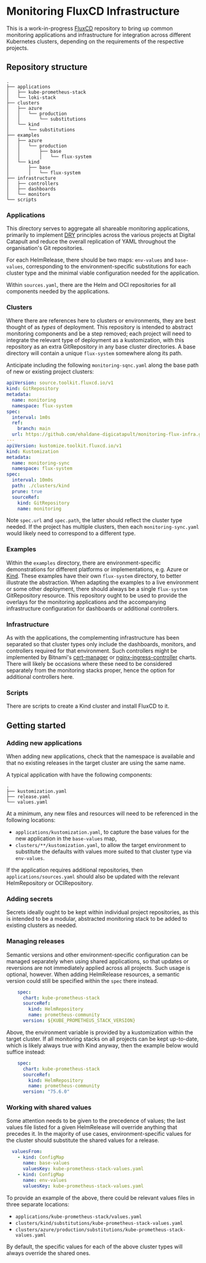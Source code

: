 # Monitoring FluxCD Infrastructure

This is a work-in-progress [FluxCD](https://fluxcd.io/) repository to bring up common monitoring applications and infrastructure for integration across different Kubernetes clusters, depending on the requirements of the respective projects.


## Repository structure

```
.
├── applications
│   ├── kube-prometheus-stack
│   └── loki-stack
├── clusters
│   ├── azure
│   │   └── production
│   │       └── substitutions
│   └── kind
│       └── substitutions
├── examples
│   ├── azure
│   │   └── production
│   │       ├── base
│   │       │   └── flux-system
│   └── kind
│       ├── base
│       │   └── flux-system
├── infrastructure
│   ├── controllers
│   ├── dashboards
│   └── monitors
└── scripts
```


### Applications

This directory serves to aggregate all shareable monitoring applications, primarily to implement [DRY](https://en.wikipedia.org/wiki/Don%27t_repeat_yourself) principles across the various projects at Digital Catapult and reduce the overall replication of YAML throughout the organisation's Git repositories.

For each HelmRelease, there should be two maps: `env-values` and `base-values`, corresponding to the environment-specific substitutions for each cluster type and the minimal viable configuration needed for the application.

Within `sources.yaml`, there are the Helm and OCI repositories for all components needed by the applications.


### Clusters

Where there are references here to clusters or environments, they are best thought of as _types_ of deployment. This repository is intended to abstract monitoring components and be a step removed; each project will need to integrate the relevant type of deployment as a kustomization, with this repository as an extra GitRepository in any base cluster directories. A base directory will contain a unique `flux-system` somewhere along its path.

Anticipate including the following `monitoring-sqnc.yaml` along the base path of new or existing project clusters:

```yaml
apiVersion: source.toolkit.fluxcd.io/v1
kind: GitRepository
metadata:
  name: monitoring
  namespace: flux-system
spec:
  interval: 1m0s
  ref:
    branch: main
  url: https://github.com/ehaldane-digicatapult/monitoring-flux-infra.git
---
apiVersion: kustomize.toolkit.fluxcd.io/v1
kind: Kustomization
metadata:
  name: monitoring-sync
  namespace: flux-system
spec:
  interval: 10m0s
  path: ./clusters/kind
  prune: true
  sourceRef:
    kind: GitRepository
    name: monitoring
```

Note `spec.url` and `spec.path`, the latter should reflect the cluster type needed. If the project has multiple clusters, then each `monitoring-sync.yaml` would likely need to correspond to a different type.


### Examples

Within the `examples` directory, there are environment-specific demonstrations for different platforms or implementations, e.g. Azure or [Kind](https://kind.sigs.k8s.io/). These examples have their own `flux-system` directory, to better illustrate the abstraction. When adapting the examples to a live environment or some other deployment, there should always be a single `flux-system` GitRepository resource. This repository ought to be used to provide the overlays for the monitoring applications and the accompanying infrastructure configuration for dashboards or additional controllers.


### Infrastructure

As with the applications, the complementing infrastructure has been separated so that cluster types only include the dashboards, monitors, and controllers required for that environment. Such controllers might be implemented by Bitnami's [cert-manager](https://github.com/bitnami/charts/tree/main/bitnami/cert-manager) or [nginx-ingress-controller](https://github.com/bitnami/charts/tree/main/bitnami/nginx-ingress-controller) charts. There will likely be occasions where these need to be considered separately from the monitoring stacks proper, hence the option for additional controllers here.


### Scripts

There are scripts to create a Kind cluster and install FluxCD to it.


## Getting started


### Adding new applications

When adding new applications, check that the namespace is available and that no existing releases in the target cluster are using the same name.

A typical application with have the following components:

```
.
├── kustomization.yaml
├── release.yaml
└── values.yaml
```

At a minimum, any new files and resources will need to be referenced in the following locations:
- `applications/kustomization.yaml`, to capture the base values for the new application in the `base-values` map,
- `clusters/**/kustomization.yaml`, to allow the target environment to substitute the defaults with values more suited to that cluster type via `env-values`.

If the application requires additional repositories, then `applications/sources.yaml` should also be updated with the relevant HelmRepository or OCIRepository.


### Adding secrets

Secrets ideally ought to be kept within individual project repositories, as this is intended to be a modular, abstracted monitoring stack to be added to existing clusters as needed.


### Managing releases

Semantic versions and other environment-specific configuration can be managed separately when using shared applications, so that updates or reversions are not immediately applied across all projects. Such usage is optional, however. When adding HelmRelease resources, a semantic version could still be specified within the `spec` there instead.

```yaml
    spec:
      chart: kube-prometheus-stack
      sourceRef:
        kind: HelmRepository
        name: prometheus-community
      version: ${KUBE_PROMETHEUS_STACK_VERSION}
```

Above, the environment variable is provided by a kustomization within the target cluster. If all monitoring stacks on all projects can be kept up-to-date, which is likely always true with Kind anyway, then the example below would suffice instead:

```yaml
    spec:
      chart: kube-prometheus-stack
      sourceRef:
        kind: HelmRepository
        name: prometheus-community
      version: "75.6.0"
```


### Working with shared values

Some attention needs to be given to the precedence of values; the last values file listed for a given HelmRelease will override anything that precedes it. In the majority of use cases, environment-specific values for the cluster should substitute the shared values for a release.

```yaml
  valuesFrom:
    - kind: ConfigMap
      name: base-values
      valuesKey: kube-prometheus-stack-values.yaml
    - kind: ConfigMap
      name: env-values
      valuesKey: kube-prometheus-stack-values.yaml
```

To provide an example of the above, there could be relevant values files in three separate locations:
- `applications/kube-prometheus-stack/values.yaml`
- `clusters/kind/substitutions/kube-prometheus-stack-values.yaml`
- `clusters/azure/production/substitutions/kube-prometheus-stack-values.yaml`

By default, the specific values for each of the above cluster types will always override the shared ones.
